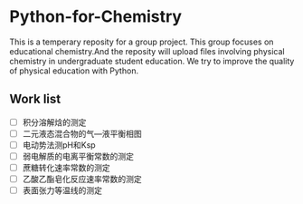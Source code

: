 # Python-for-Chemistry
This is a temperary reposity for a group project.
This group focuses on educational chemistry.And the reposity will upload files involving physical chemistry in undergraduate student education. We try to improve the quality of physical education with Python.
## Work list
* [ ] 积分溶解焓的测定
* [ ] 二元液态混合物的气—液平衡相图
* [ ] 电动势法测pH和Ksp
* [ ] 弱电解质的电离平衡常数的测定
* [ ] 蔗糖转化速率常数的测定
* [ ] 乙酸乙酯皂化反应速率常数的测定
* [ ] 表面张力等温线的测定
